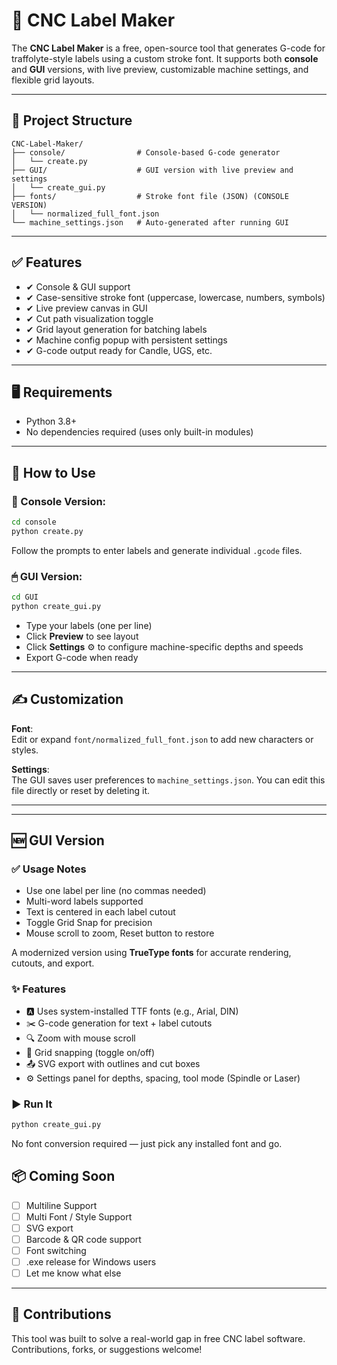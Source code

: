 # 🪪 CNC Label Maker

The **CNC Label Maker** is a free, open-source tool that generates G-code for traffolyte-style labels using a custom stroke font. It supports both **console** and **GUI** versions, with live preview, customizable machine settings, and flexible grid layouts.

---

## 📁 Project Structure

```
CNC-Label-Maker/
├── console/                # Console-based G-code generator
│   └── create.py
├── GUI/                    # GUI version with live preview and settings
│   └── create_gui.py
├── fonts/                  # Stroke font file (JSON) (CONSOLE VERSION)
│   └── normalized_full_font.json
└── machine_settings.json   # Auto-generated after running GUI
```

---

## ✅ Features

- ✔ Console & GUI support
- ✔ Case-sensitive stroke font (uppercase, lowercase, numbers, symbols)
- ✔ Live preview canvas in GUI
- ✔ Cut path visualization toggle
- ✔ Grid layout generation for batching labels
- ✔ Machine config popup with persistent settings
- ✔ G-code output ready for Candle, UGS, etc.

---

## 🖥️ Requirements

- Python 3.8+
- No dependencies required (uses only built-in modules)

---

## 🚀 How to Use

### 🔧 Console Version:
```bash
cd console
python create.py
```
Follow the prompts to enter labels and generate individual `.gcode` files.

### 🖱 GUI Version:
```bash
cd GUI
python create_gui.py
```
- Type your labels (one per line)
- Click **Preview** to see layout
- Click **Settings** ⚙️ to configure machine-specific depths and speeds
- Export G-code when ready

---

## ✍️ Customization

**Font**:  
Edit or expand `font/normalized_full_font.json` to add new characters or styles.

**Settings**:  
The GUI saves user preferences to `machine_settings.json`. You can edit this file directly or reset by deleting it.

---


---

## 🆕 GUI Version

### ✅ Usage Notes
- Use one label per line (no commas needed)
- Multi-word labels supported
- Text is centered in each label cutout
- Toggle Grid Snap for precision
- Mouse scroll to zoom, Reset button to restore

A modernized version using **TrueType fonts** for accurate rendering, cutouts, and export.

### ✨ Features
- 🅰️ Uses system-installed TTF fonts (e.g., Arial, DIN)
- ✂️ G-code generation for text + label cutouts
- 🔍 Zoom with mouse scroll
- 🔲 Grid snapping (toggle on/off)
- 📤 SVG export with outlines and cut boxes
- ⚙️ Settings panel for depths, spacing, tool mode (Spindle or Laser)

### ▶️ Run It
```bash
python create_gui.py
```

No font conversion required — just pick any installed font and go.


## 📦 Coming Soon

- [ ] Multiline Support
- [ ] Multi Font / Style Support
- [ ] SVG export
- [ ] Barcode & QR code support
- [ ] Font switching
- [ ] .exe release for Windows users
- [ ] Let me know what else  

---

## 🤝 Contributions

This tool was built to solve a real-world gap in free CNC label software. Contributions, forks, or suggestions welcome!